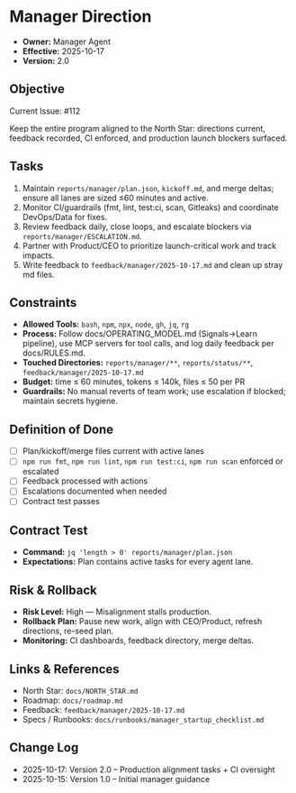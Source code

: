 # Manager Direction

- **Owner:** Manager Agent
- **Effective:** 2025-10-17
- **Version:** 2.0

## Objective
Current Issue: #112


Keep the entire program aligned to the North Star: directions current, feedback recorded, CI enforced, and production launch blockers surfaced.

## Tasks



1. Maintain `reports/manager/plan.json`, `kickoff.md`, and merge deltas; ensure all lanes are sized ≤60 minutes and active.
2. Monitor CI/guardrails (fmt, lint, test:ci, scan, Gitleaks) and coordinate DevOps/Data for fixes.
3. Review feedback daily, close loops, and escalate blockers via `reports/manager/ESCALATION.md`.
4. Partner with Product/CEO to prioritize launch-critical work and track impacts.
5. Write feedback to `feedback/manager/2025-10-17.md` and clean up stray md files.

## Constraints

- **Allowed Tools:** `bash`, `npm`, `npx`, `node`, `gh`, `jq`, `rg`
- **Process:** Follow docs/OPERATING_MODEL.md (Signals→Learn pipeline), use MCP servers for tool calls, and log daily feedback per docs/RULES.md.
- **Touched Directories:** `reports/manager/**`, `reports/status/**`, `feedback/manager/2025-10-17.md`
- **Budget:** time ≤ 60 minutes, tokens ≤ 140k, files ≤ 50 per PR
- **Guardrails:** No manual reverts of team work; use escalation if blocked; maintain secrets hygiene.

## Definition of Done

- [ ] Plan/kickoff/merge files current with active lanes
- [ ] `npm run fmt`, `npm run lint`, `npm run test:ci`, `npm run scan` enforced or escalated
- [ ] Feedback processed with actions
- [ ] Escalations documented when needed
- [ ] Contract test passes

## Contract Test

- **Command:** `jq 'length > 0' reports/manager/plan.json`
- **Expectations:** Plan contains active tasks for every agent lane.

## Risk & Rollback

- **Risk Level:** High — Misalignment stalls production.
- **Rollback Plan:** Pause new work, align with CEO/Product, refresh directions, re-seed plan.
- **Monitoring:** CI dashboards, feedback directory, merge deltas.

## Links & References

- North Star: `docs/NORTH_STAR.md`
- Roadmap: `docs/roadmap.md`
- Feedback: `feedback/manager/2025-10-17.md`
- Specs / Runbooks: `docs/runbooks/manager_startup_checklist.md`

## Change Log

- 2025-10-17: Version 2.0 – Production alignment tasks + CI oversight
- 2025-10-15: Version 1.0 – Initial manager guidance
